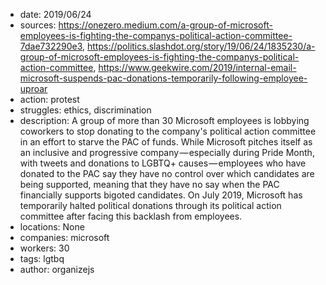 - date: 2019/06/24
- sources: https://onezero.medium.com/a-group-of-microsoft-employees-is-fighting-the-companys-political-action-committee-7dae732290e3, https://politics.slashdot.org/story/19/06/24/1835230/a-group-of-microsoft-employees-is-fighting-the-companys-political-action-committee, https://www.geekwire.com/2019/internal-email-microsoft-suspends-pac-donations-temporarily-following-employee-uproar
- action: protest
- struggles: ethics, discrimination
- description: A group of more than 30 Microsoft employees is lobbying coworkers to stop donating to the company's political action committee in an effort to starve the PAC of funds. While Microsoft pitches itself as an inclusive and progressive company — especially during Pride Month, with tweets and donations to LGBTQ+ causes — employees who have donated to the PAC say they have no control over which candidates are being supported, meaning that they have no say when the PAC financially supports bigoted candidates. On July 2019, Microsoft has temporarily halted political donations through its political action committee after facing this backlash from employees.
- locations: None
- companies: microsoft
- workers: 30
- tags: lgtbq
- author: organizejs
